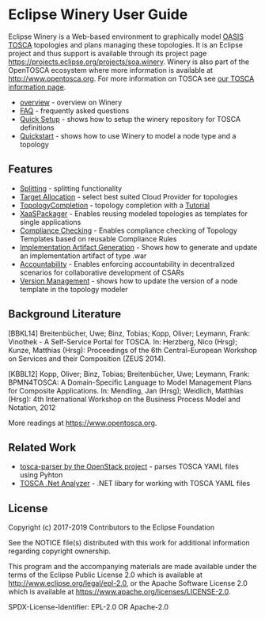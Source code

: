 # Eclipse Winery User Guide

Eclipse Winery is a Web-based environment to graphically model [OASIS TOSCA](../tosca/) topologies and plans managing these topologies.
It is an Eclipse project and thus support is available through its project page <https://projects.eclipse.org/projects/soa.winery>.
Winery is also part of the OpenTOSCA ecosystem where more information is available at <http://www.opentosca.org>.
For more information on TOSCA see [our TOSCA information page](../tosca/).

- [overview](overview.md) - overview on Winery
- [FAQ](FAQ.md) - frequently asked questions
- [Quick Setup](quicksetup.md) - shows how to setup the winery repository for TOSCA definitions
- [Quickstart](quickstart.md) - shows how to use Winery to model a node type and a topology

## Features

- [Splitting](Splitting) - splitting functionality
- [Target Allocation](TargetAllocation) - select best suited Cloud Provider for topologies
- [TopologyCompletion](TopologyCompletion) - topology completion with a [Tutorial](TopologyCompletionTutorial)
- [XaaSPackager](XaaSPackager) - Enables reusing modeled topologies as templates for single applications
- [Compliance Checking](ComplianceChecking.md) - Enables compliance checking of Topology Templates based on reusable Compliance Rules  
- [Implementation Artifact Generation](generateIA.md) - Shows how to generate and update an implementation artifact of type .war
- [Accountability](../../org.eclipse.winery.accountability/README.md) - Enables enforcing accountability in decentralized scenarios for collaborative development of CSARs
- [Version Management](VersionManagement.md) - shows how to update the version of a node template in the topology modeler
## Background Literature

[BBKL14] Breitenbücher, Uwe; Binz, Tobias; Kopp, Oliver; Leymann, Frank: Vinothek - A Self-Service Portal for TOSCA. In: Herzberg, Nico (Hrsg); Kunze, Matthias (Hrsg): Proceedings of the 6th Central-European Workshop on Services and their Composition (ZEUS 2014).

[KBBL12] Kopp, Oliver; Binz, Tobias; Breitenbücher, Uwe; Leymann, Frank: BPMN4TOSCA: A Domain-Specific Language to Model Management Plans for Composite Applications. In: Mendling, Jan (Hrsg); Weidlich, Matthias (Hrsg): 4th International Workshop on the Business Process Model and Notation, 2012

More readings at <https://www.opentosca.org>.

## Related Work

- [tosca-parser by the OpenStack project](https://github.com/openstack/tosca-parser) - parses TOSCA YAML files using Pyhton
- [TOSCA .Net Analyzer](https://github.com/QualiSystems/Toscana) - .NET libary for working with TOSCA YAML files

## License

Copyright (c) 2017-2019 Contributors to the Eclipse Foundation

See the NOTICE file(s) distributed with this work for additional
information regarding copyright ownership.

This program and the accompanying materials are made available under the
terms of the Eclipse Public License 2.0 which is available at
http://www.eclipse.org/legal/epl-2.0, or the Apache Software License 2.0
which is available at https://www.apache.org/licenses/LICENSE-2.0.

SPDX-License-Identifier: EPL-2.0 OR Apache-2.0
